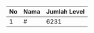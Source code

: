 | No | Nama            | Jumlah Level |
|----|-----------------|--------------|
| 1  | #    |    6231        |
